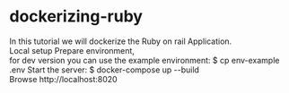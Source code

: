 # dockerizing-ruby
In this tutorial we  will dockerize the Ruby on rail Application.</br>Local setup Prepare environment, </br> for dev version you can use the example environment:  $ cp env-example .env Start the server:  $ docker-compose up --build </br>Browse http://localhost:8020

